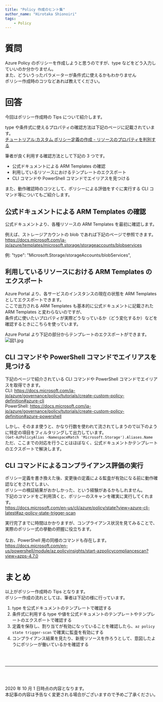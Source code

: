 ```yaml
---
title: "Policy 作成のヒント集"
author_name: "Hirotaka Shionoiri"
tags:
    - Policy
---
```


# 質問
Azure Policy のポリシーを作成しようと思うのですが、type などをどう入力していいのか分かりません。<br>
また、どういうったパラメーターが条件式に使えるかもわかりません<br>
ポリシー作成時のコツなどあれば教えてください。

# 回答
今回はポリシー作成時の Tips について紹介します。

type や条件式に使えるプロパティの確認方法は下記のページに記載されています。<br>
[チュートリアル:カスタム ポリシー定義の作成 - リソースのプロパティを判別する](https://docs.microsoft.com/ja-jp/azure/governance/policy/tutorials/create-custom-policy-definition#determine-resource-properties)

筆者が良く利用する確認方法として下記の 3 つです。
- 公式ドキュメントによる ARM Templates の確認
- 利用しているリソースにおけるテンプレートのエクスポート
- CLI コマンドや PowerShell コマンドでエイリアスを見つける

また、動作確認時のコツとして、ポリシーによる評価をすぐに実行する CLI コマンド等についてもご紹介します。

## 公式ドキュメントによる ARM Templates の確認
公式ドキュメントより、各種リソースの ARM Templates を最初に確認します。<br>

例えば、ストレージアカウントの blob であれば下記のページで参照できます。<br>
https://docs.microsoft.com/ja-jp/azure/templates/microsoft.storage/storageaccounts/blobservices

例: "type": "Microsoft.Storage/storageAccounts/blobServices",

## 利用しているリソースにおける ARM Templates のエクスポート
Azure Portal より、各サービスのインスタンスの現在の状態を ARM Templates としてエクスポートできます。<br>
ここで出力される ARM Templates も基本的に公式ドキュメントに記載された ARM Templates と変わらないのですが、<br>
条件式に使いたいプロパティが実際どうなっているか（どう変化するか）などを確認するときにこちらを使っています。

Azure Portal より下記の部分からテンプレートのエクスポートができます。
![図1.jpg]({{site.baseurl}}/media/2020/10/2020-10-01-export-template.jpg)

## CLI コマンドや PowerShell コマンドでエイリアスを見つける
下記のページで紹介されている CLI コマンドや PowerShell コマンドでエイリアスを取得できます。<br>
CLI: https://docs.microsoft.com/ja-jp/azure/governance/policy/tutorials/create-custom-policy-definition#azure-cli 
<br>PowerShell: https://docs.microsoft.com/ja-jp/azure/governance/policy/tutorials/create-custom-policy-definition#azure-powershell

しかし、そのまま使うと、かなり行数を使われて流されてしまうので以下のように特定の項目をフィルタリングして出力しています。<br>
`(Get-AzPolicyAlias -NamespaceMatch 'Microsoft.Storage').Aliases.Name`<br>
ただ、ここまでの対応を行うことはほぼなく、公式ドキュメントかテンプレートのエクスポートで解決します。

## CLI コマンドによるコンプライアンス評価の実行
ポリシー定義を書き換えた後、変更後の定義による監査が有効になる前に動作確認などをされてしまい、<br>
ポリシーの検証結果がおかしかった、という経験があるかもしれません。<br>
下記のコマンドをご利用頂くと、ポリシーのスキャンを確実に実行してくれます。<br>
https://docs.microsoft.com/en-us/cli/azure/policy/state?view=azure-cli-latest#az-policy-state-trigger-scan

実行完了までに時間はかかりますが、コンプライアンス状況を見てみることで、実際のポリシー式の挙動の把握に役立ちます。<br>
<br>
なお、PowerShell 用の同様のコマンドも存在します。<br>
https://docs.microsoft.com/en-us/powershell/module/az.policyinsights/start-azpolicycompliancescan?view=azps-4.7.0

# まとめ
以上がポリシー作成時の Tips となります。<br>
ポリシー作成の流れとしては、筆者は下記の様に行っています。
1. type を公式ドキュメントのテンプレートで確認する
1. 条件式に利用する type や値を公式ドキュメントのテンプレートやテンプレートのエクスポートで確認する
1. 定義を保存し、割り当てが有効になっていることを確認したら、`az policy state trigger-scan` で確実に監査を有効にする
1. コンプライアンス結果を見たり、新規リソースを作ろうとして、意図したようにポリシーが働いているかを確認する 

<br>
<br>

---

<br>
<br>

2020 年 10 月 1 日時点の内容となります。<br>
本記事の内容は予告なく変更される場合がございますので予めご了承ください。

<br>
<br>